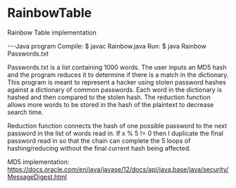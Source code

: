 # RainbowTable
Rainbow Table implementation

---Java program
Compile: $ javac Rainbow.java
Run: $ java Rainbow Passwords.txt

Passwords.txt is a list containing 1000 words. The user inputs an MD5 hash and the program reduces it to determine if there is a match in the dictionary. This program is meant to represent a hacker using stolen password hashes against a dictionary of common passwords. Each word in the dictionary is hashed and then compared to the stolen hash. The reduction function allows more words to be stored in the hash of the plaintext to decrease search time.

Reduction function connects the hash of one possible password to the next password in the list of words read in. If x % 5 != 0 then I duplicate the final password read in so that the chain can complete the 5 loops of hashing/reducing without the final current hash being affected.

MD5 implementation: https://docs.oracle.com/en/java/javase/12/docs/api/java.base/java/security/MessageDigest.html
